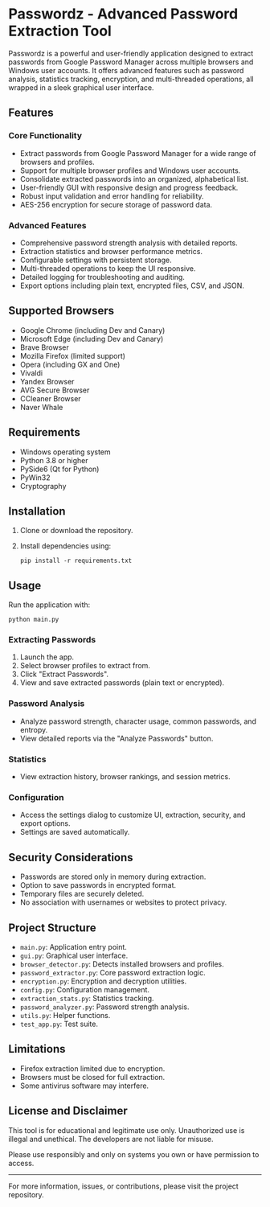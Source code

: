 # Passwordz - Advanced Password Extraction Tool

Passwordz is a powerful and user-friendly application designed to extract passwords from Google Password Manager across multiple browsers and Windows user accounts. It offers advanced features such as password analysis, statistics tracking, encryption, and multi-threaded operations, all wrapped in a sleek graphical user interface.

## Features

### Core Functionality
- Extract passwords from Google Password Manager for a wide range of browsers and profiles.
- Support for multiple browser profiles and Windows user accounts.
- Consolidate extracted passwords into an organized, alphabetical list.
- User-friendly GUI with responsive design and progress feedback.
- Robust input validation and error handling for reliability.
- AES-256 encryption for secure storage of password data.

### Advanced Features
- Comprehensive password strength analysis with detailed reports.
- Extraction statistics and browser performance metrics.
- Configurable settings with persistent storage.
- Multi-threaded operations to keep the UI responsive.
- Detailed logging for troubleshooting and auditing.
- Export options including plain text, encrypted files, CSV, and JSON.

## Supported Browsers

- Google Chrome (including Dev and Canary)
- Microsoft Edge (including Dev and Canary)
- Brave Browser
- Mozilla Firefox (limited support)
- Opera (including GX and One)
- Vivaldi
- Yandex Browser
- AVG Secure Browser
- CCleaner Browser
- Naver Whale

## Requirements

- Windows operating system
- Python 3.8 or higher
- PySide6 (Qt for Python)
- PyWin32
- Cryptography

## Installation

1. Clone or download the repository.
2. Install dependencies using:

   ```
   pip install -r requirements.txt
   ```

## Usage

Run the application with:

```
python main.py
```

### Extracting Passwords

1. Launch the app.
2. Select browser profiles to extract from.
3. Click "Extract Passwords".
4. View and save extracted passwords (plain text or encrypted).

### Password Analysis

- Analyze password strength, character usage, common passwords, and entropy.
- View detailed reports via the "Analyze Passwords" button.

### Statistics

- View extraction history, browser rankings, and session metrics.

### Configuration

- Access the settings dialog to customize UI, extraction, security, and export options.
- Settings are saved automatically.

## Security Considerations

- Passwords are stored only in memory during extraction.
- Option to save passwords in encrypted format.
- Temporary files are securely deleted.
- No association with usernames or websites to protect privacy.

## Project Structure

- `main.py`: Application entry point.
- `gui.py`: Graphical user interface.
- `browser_detector.py`: Detects installed browsers and profiles.
- `password_extractor.py`: Core password extraction logic.
- `encryption.py`: Encryption and decryption utilities.
- `config.py`: Configuration management.
- `extraction_stats.py`: Statistics tracking.
- `password_analyzer.py`: Password strength analysis.
- `utils.py`: Helper functions.
- `test_app.py`: Test suite.

## Limitations

- Firefox extraction limited due to encryption.
- Browsers must be closed for full extraction.
- Some antivirus software may interfere.

## License and Disclaimer

This tool is for educational and legitimate use only. Unauthorized use is illegal and unethical. The developers are not liable for misuse.

Please use responsibly and only on systems you own or have permission to access.

---

For more information, issues, or contributions, please visit the project repository.
